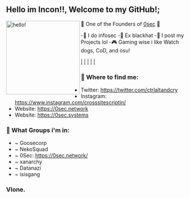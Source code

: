 ## Hello im Incon!!, Welcome to my GitHub!;
<p>
  <img width="200" alt="hello!" align="left" src="https://gifimage.net/wp-content/uploads/2017/07/demon-gif-24.gif">
</p>

🚨 One of the Founders of [0sec](https://0sec.systems) 🚨

-🔧 I do infosec
-🔧 Ex blackhat
-🔧 I post my Projects lol
-🎮 Gaming wise i like Watch dogs, CoD, and osu!

|
|
|
|
|
### 💬 Where to find me:
- Twitter: https://twitter.com/ctrlaltandcry
- Instagram: https://www.instagram.com/crosssitescriptin/
- Website: https://0sec.network
- Website: https://0sec.systems



### 💬 What Groups i'm in:

- ~ Goosecorp
- ~ NekoSquad
- ~ 0Sec: https://0sec.network/
- ~ xanarchy
- ~ Datanazi
- ~ isisgang

###  Vlone.


